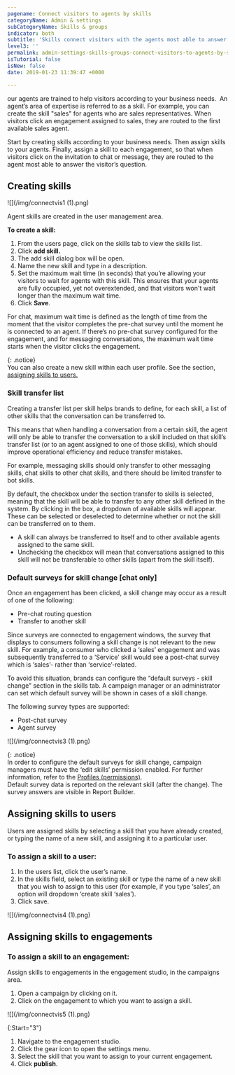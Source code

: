 ```yaml
---
pagename: Connect visitors to agents by skills
categoryName: Admin & settings
subCategoryName: Skills & groups
indicator: both
subtitle: 'Skills connect visitors with the agents most able to answer their questions '
level3: ''
permalink: admin-settings-skills-groups-connect-visitors-to-agents-by-skills.html
isTutorial: false
isNew: false
date: 2019-01-23 11:39:47 +0000

---
```

our agents are trained to help visitors according to your business needs.  An agent’s area of expertise is referred to as a skill. For example, you can create the skill "sales" for agents who are sales representatives. When visitors click an engagement assigned to sales, they are routed to the first available sales agent.

Start by creating skills according to your business needs. Then assign skills to your agents. Finally, assign a skill to each engagement, so that when visitors click on the invitation to chat or message, they are routed to the agent most able to answer the visitor’s question.

## **Creating skills**

![](/img/connectvis1 (1).png)

Agent skills are created in the user management area.

**To create a skill:**

1. From the users page, click on the skills tab to view the skills list.
2. Click **add skill.**
3. The add skill dialog box will be open.
4. Name the new skill and type in a description.
5. Set the maximum wait time (in seconds) that you’re allowing your visitors to wait for agents with this skill. This ensures that your agents are fully occupied, yet not overextended, and that visitors won't wait longer than the maximum wait time.
6. Click **Save**.

For chat, maximum wait time is defined as the length of time from the moment that the visitor completes the pre-chat survey until the moment he is connected to an agent. If there’s no pre-chat survey configured for the engagement, and for messaging conversations, the maximum wait time starts when the visitor clicks the engagement.

{: .notice}  
You can also create a new skill within each user profile. See the section, [assigning skills to users.]()

### **Skill transfer list**

Creating a transfer list per skill helps brands to define, for each skill, a list of other skills that the conversation can be transferred to.

This means that when handling a conversation from a certain skill, the agent will only be able to transfer the conversation to a skill included on that skill’s transfer list (or to an agent assigned to one of those skills), which should improve operational efficiency and reduce transfer mistakes.

For example, messaging skills should only transfer to other messaging skills, chat skills to other chat skills, and there should be limited transfer to bot skills.

By default, the checkbox under the section transfer to skills is selected, meaning that the skill will be able to transfer to any other skill defined in the system. By clicking in the box, a dropdown of available skills will appear. These can be selected or deselected to determine whether or not the skill can be transferred on to them.

* A skill can always be transferred to itself and to other available agents assigned to the same skill.
* Unchecking the checkbox will mean that conversations assigned to this skill will not be transferable to other skills (apart from the skill itself).

### **Default surveys for skill change \[chat only\]**

Once an engagement has been clicked, a skill change may occur as a result of one of the following:

* Pre-chat routing question
* Transfer to another skill

Since surveys are connected to engagement windows, the survey that displays to consumers following a skill change is not relevant to the new skill. For example, a consumer who clicked a ‘sales’ engagement and was subsequently transferred to a ‘Service’ skill would see a post-chat survey which is ‘sales’- rather than ‘service’-related.

To avoid this situation, brands can configure the “default surveys - skill change” section in the skills tab. A campaign manager or an administrator can set which default survey will be shown in cases of a skill change.

The following survey types are supported:

* Post-chat survey
* Agent survey

![](/img/connectvis3 (1).png)

{: .notice}  
In order to configure the default surveys for skill change, campaign managers must have the ‘edit skills’ permission enabled. For further information, refer to the [Profiles (permissions)]().  
Default survey data is reported on the relevant skill (after the change). The survey answers are visible in Report Builder.

## **Assigning skills to users**

Users are assigned skills by selecting a skill that you have already created, or typing the name of a new skill, and assigning it to a particular user.

### **To assign a skill to a user:**

1. In the users list, click the user’s name.
2. In the skills field, select an existing skill or type the name of a new skill that you wish to assign to this user (for example, if you type ‘sales’, an option will dropdown ‘create skill ‘sales’).
3. Click save.

![](/img/connectvis4 (1).png)

## **Assigning skills to engagements**

### **To assign a skill to an engagement:**

Assign skills to engagements in the engagement studio, in the campaigns area.

1. Open a campaign by clicking on it.
2. Click on the engagement to which you want to assign a skill.

![](/img/connectvis5 (1).png)

{:Start="3"}

1. Navigate to the engagement studio.
2. Click the gear icon to open the settings menu.
3. Select the skill that you want to assign to your current engagement.
4. Click **publish**.